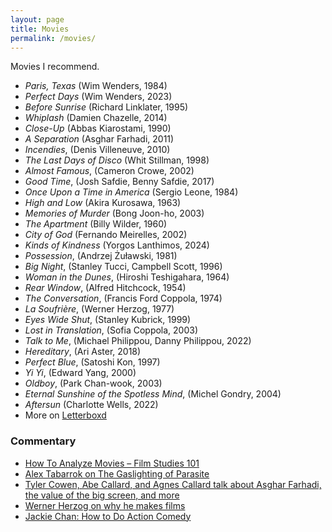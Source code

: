 ```yaml
---
layout: page
title: Movies
permalink: /movies/
---
```


Movies I recommend.

* _Paris, Texas_ (Wim Wenders, 1984)
* _Perfect Days_ (Wim Wenders, 2023)
* _Before Sunrise_ (Richard Linklater, 1995)
* _Whiplash_ (Damien Chazelle, 2014)
* _Close-Up_ (Abbas Kiarostami, 1990)
* _A Separation_ (Asghar Farhadi, 2011)
* _Incendies_, (Denis Villeneuve, 2010)
* _The Last Days of Disco_ (Whit Stillman, 1998)
* _Almost Famous_, (Cameron Crowe, 2002)
* _Good Time_, (Josh Safdie, Benny Safdie, 2017)
* _Once Upon a Time in America_ (Sergio Leone, 1984)
* _High and Low_ (Akira Kurosawa, 1963)
* _Memories of Murder_ (Bong Joon-ho, 2003)
* _The Apartment_ (Billy Wilder, 1960)
* _City of God_ (Fernando Meirelles, 2002)
* _Kinds of Kindness_ (Yorgos Lanthimos, 2024)
* _Possession_, (Andrzej Żuławski, 1981)
* _Big Night_, (Stanley Tucci, Campbell Scott, 1996)
* _Woman in the Dunes_, (Hiroshi Teshigahara, 1964)
* _Rear Window_, (Alfred Hitchcock, 1954)
* _The Conversation_, (Francis Ford Coppola, 1974)
* _La Soufrière_, (Werner Herzog, 1977)
* _Eyes Wide Shut_, (Stanley Kubrick, 1999)
* _Lost in Translation_, (Sofia Coppola, 2003)
* _Talk to Me_, (Michael Philippou, Danny Philippou, 2022)
* _Hereditary_, (Ari Aster, 2018)
* _Perfect Blue_, (Satoshi Kon, 1997)
* _Yi Yi_, (Edward Yang, 2000)
* _Oldboy_, (Park Chan-wook, 2003)
* _Eternal Sunshine of the Spotless Mind_, (Michel Gondry, 2004)
* _Aftersun_ (Charlotte Wells, 2022)
* More on [Letterboxd](https://letterboxd.com/danschulz/films/diary/)

### Commentary
* [How To Analyze Movies – Film Studies 101](https://www.youtube.com/watch?v=ahHIifcFyqk)
* [Alex Tabarrok on The Gaslighting of Parasite](https://marginalrevolution.com/marginalrevolution/2020/06/the-gaslighting-of-parasite.html)
* [Tyler Cowen, Abe Callard, and Agnes Callard talk about Asghar Farhadi, the value of the big screen, and more](https://www.listennotes.com/podcasts/subject-to-change/tyler-cowen-rates-a-separation-2JTelKYhznx/)
* [Werner Herzog on why he makes films](https://youtu.be/PxfYDUVnHg4)
* [Jackie Chan: How to Do Action Comedy](https://www.youtube.com/watch?v=Z1PCtIaM_GQ)

